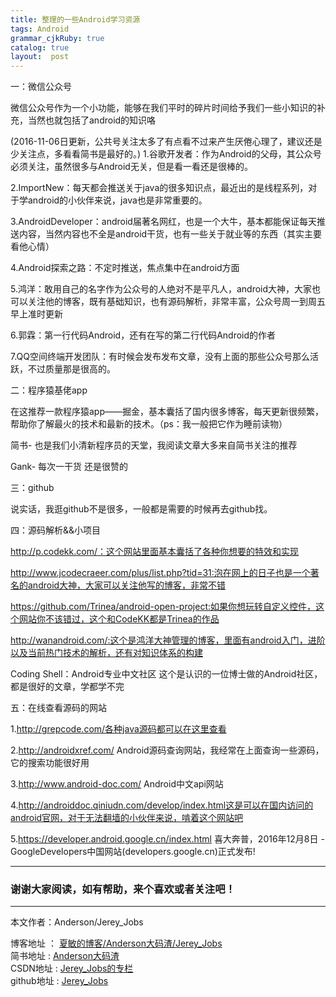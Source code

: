 ```yaml
---
title: 整理的一些Android学习资源
tags: Android
grammar_cjkRuby: true
catalog: true
layout:  post
---
```


一：微信公众号

微信公众号作为一个小功能，能够在我们平时的碎片时间给予我们一些小知识的补充，当然也就包括了android的知识咯

(2016-11-06日更新，公共号关注太多了有点看不过来产生厌倦心理了，建议还是少关注点，多看看简书是最好的。)
1.谷歌开发者：作为Android的父母，其公众号必须关注，虽然很多与Android无关，但是看一看还是很棒的。

2.ImportNew：每天都会推送关于java的很多知识点，最近出的是线程系列，对于学android的小伙伴来说，java也是非常重要的。

3.AndroidDeveloper：android届著名网红，也是一个大牛，基本都能保证每天推送内容，当然内容也不全是android干货，也有一些关于就业等的东西（其实主要看他心情）

4.Android探索之路：不定时推送，焦点集中在android方面

5.鸿洋：敢用自己的名字作为公众号的人绝对不是平凡人，android大神，大家也可以关注他的博客，既有基础知识，也有源码解析，非常丰富，公众号周一到周五早上准时更新

6.郭霖：第一行代码Android，还有在写的第二行代码Android的作者

7.QQ空间终端开发团队：有时候会发布发布文章，没有上面的那些公众号那么活跃，不过质量那是很高的。

二：程序猿基佬app

在这推荐一款程序猿app——掘金，基本囊括了国内很多博客，每天更新很频繁，帮助你了解最火的技术和最新的技术。（ps：我一般把它作为睡前读物）

简书-  也是我们小清新程序员的天堂，我阅读文章大多来自简书关注的推荐

Gank- 每次一干货 还是很赞的

三：github

说实话，我逛github不是很多，一般都是需要的时候再去github找。


四：源码解析&&小项目

http://p.codekk.com/：这个网站里面基本囊括了各种你想要的特效和实现

http://www.jcodecraeer.com/plus/list.php?tid=31:泡在网上的日子也是一个著名的android大神，大家可以关注他写的博客，非常不错

https://github.com/Trinea/android-open-project:如果你想玩转自定义控件，这个网站你不该错过，这个和CodeKK都是Trinea的作品

http://wanandroid.com/:这个是鸿洋大神管理的博客，里面有android入门，进阶以及当前热门技术的解析，还有对知识体系的构建

Coding Shell：Android专业中文社区 这个是认识的一位博士做的Android社区，都是很好的文章，学都学不完

五：在线查看源码的网站

1.http://grepcode.com/各种java源码都可以在这里查看

2.http://androidxref.com/     Android源码查询网站，我经常在上面查询一些源码，它的搜索功能很好用

3.http://www.android-doc.com/   Android中文api网站

4.http://androiddoc.qiniudn.com/develop/index.html这是可以在国内访问的android官网，对于无法翻墙的小伙伴来说，啃着这个网站吧

5.https://developer.android.google.cn/index.html 喜大奔普，2016年12月8日 - GoogleDevelopers中国网站(developers.google.cn)正式发布!

 ----------
### 谢谢大家阅读，如有帮助，来个喜欢或者关注吧！

 ----------
 本文作者：Anderson/Jerey_Jobs 

 博客地址   ： [夏敏的博客/Anderson大码渣/Jerey_Jobs][1] <br>
 简书地址   :  [Anderson大码渣][2] <br>
 CSDN地址   :  [Jerey_Jobs的专栏][3] <br>
 github地址 :  [Jerey_Jobs][4]
 


  [1]: http://jerey.cn/
  [2]: http://www.jianshu.com/users/016a5ba708a0/latest_articles
  [3]: http://blog.csdn.net/jerey_jobs
  [4]: https://github.com/Jerey-Jobs
